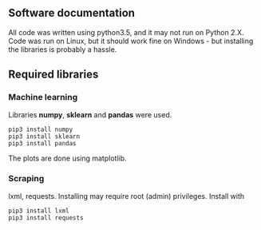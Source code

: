 ## Software documentation
All code was written using python3.5, and it may  not run on Python 2.X. Code was run on Linux, but it should work fine on Windows - but installing the libraries is probably a hassle.
## Required libraries

### Machine learning
Libraries __numpy__, __sklearn__ and __pandas__ were used.  
```
pip3 install numpy
pip3 install sklearn
pip3 install pandas
```
The plots are done using matplotlib. 
### Scraping
lxml, requests. Installing may require root (admin) privileges. Install with
```
pip3 install lxml
pip3 install requests
```